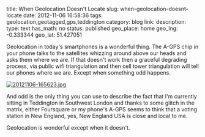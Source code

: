 title: When Geolocation Doesn't Locate
slug: when-geolocation-doesnt-locate
date: 2012-11-06 16:58:36
tags: geolocation,geotagged,gps,teddington
category: blog
link: 
description: 
type: text
has_math: no
status: published
geo_place: home
geo_lng: -0.333344
geo_lat: 51.427051

Geolocation in today's smartphones is a wonderful thing. The A-GPS chip in your phone talks to the satellites whizzing around above our heads and asks them where we are. If that doesn't work then a graceful degrading process, via public wifi triangulation and then cell tower triangulation will tell our phones where we are. Except when something odd happens. 

[![20121106-165623.jpg](/wp-content/uploads/2012/11/20121106-165623.jpg)](/wp-content/uploads/2012/11/20121106-165623.jpg "/wp-content/uploads/2012/11/20121106-165623.jpg")

And odd is the only thing you can use to describe the fact that I'm currently sitting in Teddington in Southwest London and thanks to some glitch in the matrix, either Foursquare or my phone's A-GPS seems to think that a voting station in New England, yes, New England USA is close and local to me. 

Geolocation is wonderful except when it doesn't.





